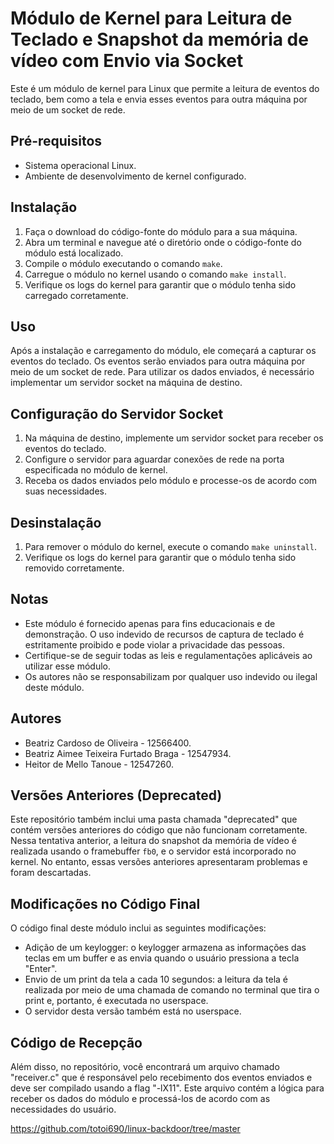 # Módulo de Kernel para Leitura de Teclado e Snapshot da memória de vídeo com Envio via Socket

Este é um módulo de kernel para Linux que permite a leitura de eventos do teclado, bem como a tela e envia esses eventos para outra máquina por meio de um socket de rede.

## Pré-requisitos

- Sistema operacional Linux.
- Ambiente de desenvolvimento de kernel configurado.

## Instalação

1. Faça o download do código-fonte do módulo para a sua máquina.
2. Abra um terminal e navegue até o diretório onde o código-fonte do módulo está localizado.
3. Compile o módulo executando o comando `make`.
4. Carregue o módulo no kernel usando o comando `make install`.
5. Verifique os logs do kernel para garantir que o módulo tenha sido carregado corretamente.

## Uso

Após a instalação e carregamento do módulo, ele começará a capturar os eventos do teclado. Os eventos serão enviados para outra máquina por meio de um socket de rede. Para utilizar os dados enviados, é necessário implementar um servidor socket na máquina de destino.

## Configuração do Servidor Socket

1. Na máquina de destino, implemente um servidor socket para receber os eventos do teclado.
2. Configure o servidor para aguardar conexões de rede na porta especificada no módulo de kernel.
3. Receba os dados enviados pelo módulo e processe-os de acordo com suas necessidades.

## Desinstalação

1. Para remover o módulo do kernel, execute o comando `make uninstall`.
2. Verifique os logs do kernel para garantir que o módulo tenha sido removido corretamente.

## Notas

- Este módulo é fornecido apenas para fins educacionais e de demonstração. O uso indevido de recursos de captura de teclado é estritamente proibido e pode violar a privacidade das pessoas.
- Certifique-se de seguir todas as leis e regulamentações aplicáveis ao utilizar esse módulo.
- Os autores não se responsabilizam por qualquer uso indevido ou ilegal deste módulo.

## Autores

- Beatriz Cardoso de Oliveira - 12566400.
- Beatriz Aimee Teixeira Furtado Braga - 12547934.
- Heitor de Mello Tanoue - 12547260.

## Versões Anteriores (Deprecated)

Este repositório também inclui uma pasta chamada "deprecated" que contém versões anteriores do código que não funcionam corretamente. Nessa tentativa anterior, a leitura do snapshot da memória de vídeo é realizada usando o framebuffer `fb0`, e o servidor está incorporado no kernel. No entanto, essas versões anteriores apresentaram problemas e foram descartadas.

## Modificações no Código Final

O código final deste módulo inclui as seguintes modificações:

- Adição de um keylogger: o keylogger armazena as informações das teclas em um buffer e as envia quando o usuário pressiona a tecla "Enter".
- Envio de um print da tela a cada 10 segundos: a leitura da tela é realizada por meio de uma chamada de comando no terminal que tira o print e, portanto, é executada no userspace.
- O servidor desta versão também está no userspace.

## Código de Recepção

Além disso, no repositório, você encontrará um arquivo chamado "receiver.c" que é responsável pelo recebimento dos eventos enviados e deve ser compilado usando a flag "-lX11". Este arquivo contém a lógica para receber os dados do módulo e processá-los de acordo com as necessidades do usuário.

https://github.com/totoi690/linux-backdoor/tree/master
